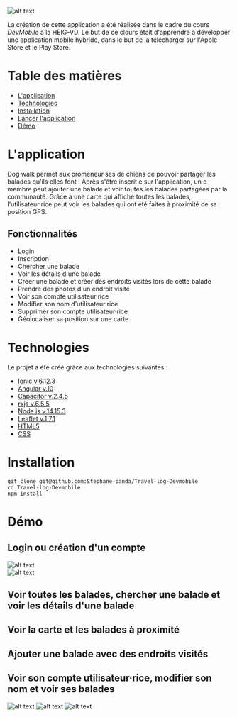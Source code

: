 ![alt text](https://www.zupimages.net/up/21/06/4889.png "Logo Dog Walk")

La création de cette application a été réalisée dans le cadre du cours *DévMobile* à la HEIG-VD. Le but de ce clours était d'apprendre à développer une application mobile hybride, dans le but de la télécharger sur l'Apple Store et le Play Store.

# Table des matières
* [L'application](#lapplication)
* [Technologies](#technologies)
* [Installation](#installation)
* [Lancer l'application](#lancer-lapplication)
* [Démo](#démo)

# L'application
Dog walk permet aux promeneur·ses de chiens de pouvoir partager les balades qu'ils·elles font ! Après s'être inscrit·e sur l'application, un·e membre peut ajouter une balade et voir toutes les balades partagées par la communauté. Grâce à une carte qui affiche toutes les balades, l'utilisateur·rice peut voir les balades qui ont été faites à proximité de sa position GPS.
## Fonctionnalités
* Login
* Inscription
* Chercher une balade
* Voir les détails d'une balade
* Créer une balade et créer des endroits visités lors de cette balade
* Prendre des photos d'un endroit visité
* Voir son compte utilisateur·rice
* Modifier son nom d'utilisateur·rice
* Supprimer son compte utilisateur·rice
* Géolocaliser sa position sur une carte

# Technologies
Le projet a été créé grâce aux technologies suivantes :
* [Ionic v.6.12.3](https://ionicframework.com/)
* [Angular v.10](https://angular.io/)
* [Capacitor v.2.4.5](https://capacitorjs.com/)
* [rxjs v.6.5.5](https://rxjs-dev.firebaseapp.com/)
* [Node.js v.14.15.3](https://nodejs.org/en/)
* [Leaflet v.1.7.1](https://leafletjs.com/)
* [HTML5](https://dev.w3.org/html5/html-author/)
* [CSS](https://www.w3.org/Style/CSS/)

# Installation
```
git clone git@github.com:Stephane-panda/Travel-log-Devmobile
cd Travel-log-Devmobile
npm install
```
# Démo
## Login ou création d'un compte
![alt text](https://www.zupimages.net/up/21/06/zn7u.png "Login")  
![alt text](https://www.zupimages.net/up/21/06/y261.png "Inscription")
## Voir toutes les balades, chercher une balade et voir les détails d'une balade
## Voir la carte et les balades à proximité
## Ajouter une balade avec des endroits visités
## Voir son compte utilisateur·rice, modifier son nom et voir ses balades
![alt text](https://www.zupimages.net/up/21/06/r8fi.png "Compte")
![alt text](https://www.zupimages.net/up/21/06/ly19.png "Modifer le nom")
![alt text](https://www.zupimages.net/up/21/06/1wni.png "Supprimer le compte")
